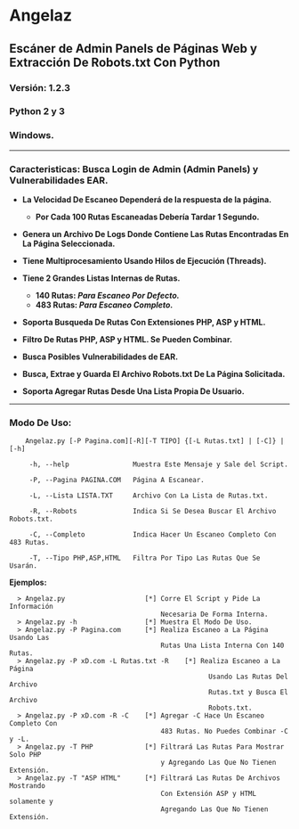 # Angelaz
## Escáner de Admin Panels de Páginas Web y Extracción De Robots.txt Con Python
### Versión: 1.2.3
### Python 2 y 3
### Windows.

- - -

### Caracteristicas: Busca Login de Admin (Admin Panels) y Vulnerabilidades EAR.
   
   + **La Velocidad De Escaneo Dependerá de la respuesta de la página.**
        
        + **Por Cada 100 Rutas Escaneadas Debería Tardar 1 Segundo.**
        
   + **Genera un Archivo De Logs Donde Contiene Las Rutas Encontradas En La Página Seleccionada.**
   + **Tiene Multiprocesamiento Usando Hilos de Ejecución (Threads).**
   + **Tiene 2 Grandes Listas Internas de Rutas.**
   
        + **140 Rutas: *Para Escaneo Por Defecto.***
        + **483 Rutas: *Para Escaneo Completo.***
        
   + **Soporta Busqueda De Rutas Con Extensiones PHP, ASP y HTML.**
   + **Filtro De Rutas PHP, ASP y HTML. Se Pueden Combinar.**
   + **Busca Posibles Vulnerabilidades de EAR.**
   + **Busca, Extrae y Guarda El Archivo Robots.txt De La Página Solicitada.**
   + **Soporta Agregar Rutas Desde Una Lista Propia De Usuario.**

- - -

### Modo De Uso: 
    
        Angelaz.py [-P Pagina.com][-R][-T TIPO] {[-L Rutas.txt] | [-C]} | [-h]
        
         -h, --help                Muestra Este Mensaje y Sale del Script.
         
         -P, --Pagina PAGINA.COM   Página A Escanear.
         
         -L, --Lista LISTA.TXT     Archivo Con La Lista de Rutas.txt.
         
         -R, --Robots              Indica Si Se Desea Buscar El Archivo Robots.txt.
  
         -C, --Completo            Indica Hacer Un Escaneo Completo Con 483 Rutas.
  
         -T, --Tipo PHP,ASP,HTML   Filtra Por Tipo Las Rutas Que Se Usarán.

**Ejemplos:**

      > Angelaz.py                    [*] Corre El Script y Pide La Información
                                          Necesaria De Forma Interna.
      > Angelaz.py -h                 [*] Muestra El Modo De Uso.
      > Angelaz.py -P Pagina.com      [*] Realiza Escaneo a La Página Usando Las
                                          Rutas Una Lista Interna Con 140 Rutas.
      > Angelaz.py -P xD.com -L Rutas.txt -R    [*] Realiza Escaneo a La Página
                                                      Usando Las Rutas Del Archivo
                                                      Rutas.txt y Busca El Archivo
                                                      Robots.txt.
      > Angelaz.py -P xD.com -R -C    [*] Agregar -C Hace Un Escaneo Completo Con
                                          483 Rutas. No Puedes Combinar -C y -L.
      > Angelaz.py -T PHP             [*] Filtrará Las Rutas Para Mostrar Solo PHP
                                          y Agregando Las Que No Tienen Extensión.
      > Angelaz.py -T "ASP HTML"      [*] Filtrará Las Rutas De Archivos Mostrando
                                          Con Extensión ASP y HTML solamente y
                                          Agregando Las Que No Tienen Extensión.

